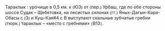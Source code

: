 ---
---

Тараклык
: урочище в 0,5 км. к ⦅ЮЗ⦆ от ⦅пер.⦆ Урбаш, где по обе стороны шоссе Судак – Щебетовка, на лесистых склонах ⦅гг.⦆ Яных-Дагын-Кара-Обасы с ⦅З⦆ и Куш-Кая#4 с В выступают скальные зубчатые гребни ⦅тюрк.⦆ тараклык – «место с гребнями» ⦃В13⦄.
